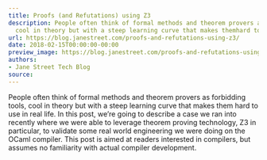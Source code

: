 ```yaml
---
title: Proofs (and Refutations) using Z3
description: People often think of formal methods and theorem provers as forbiddingtools,
  cool in theory but with a steep learning curve that makes themhard to use in rea...
url: https://blog.janestreet.com/proofs-and-refutations-using-z3/
date: 2018-02-15T00:00:00-00:00
preview_image: https://blog.janestreet.com/proofs-and-refutations-using-z3/proof.jpg
authors:
- Jane Street Tech Blog
source:
---
```


<p>People often think of formal methods and theorem provers as forbidding
tools, cool in theory but with a steep learning curve that makes them
hard to use in real life. In this post, we&rsquo;re going to describe a case
we ran into recently where we were able to leverage theorem proving
technology, Z3 in particular, to validate some real world engineering
we were doing on the OCaml compiler. This post is aimed at readers
interested in compilers, but assumes no familiarity with actual
compiler development.</p>


